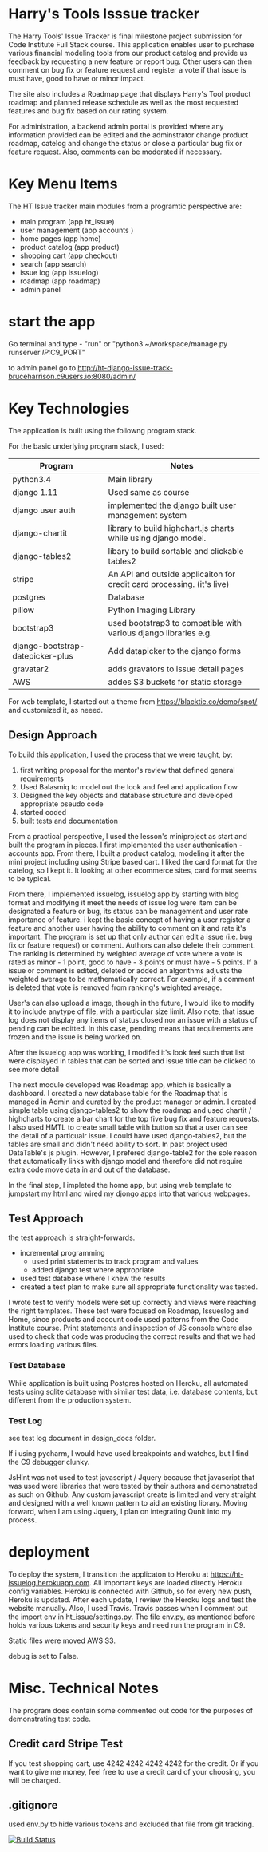 # Harry's Tools Isssue tracker

The Harry Tools' Issue Tracker is final milestone project submission for Code Institute Full Stack course. This application enables user to purchase various financial modeling tools from our product catelog and provide us feedback by requesting a new feature or report bug.  Other users can then comment on bug fix or feature request and register a vote if that issue is must have, good to have or minor impact.

The site also includes a Roadmap page that displays  Harry's Tool product roadmap and planned release schedule as well as the most requested features and bug fix based on our rating system.

For administration, a backend admin portal is provided where any information provided can be edited and the adminstrator change product roadmap, catelog and change the status or close a particular bug fix or feature request.  Also, comments can be moderated if necessary.


# Key Menu Items


The HT Issue tracker main modules from a programtic perspective are:

+ main program (app ht_issue)
+ user management (app accounts )
+ home pages (app home)
+ product catalog (app product)
+ shopping cart (app checkout)
+ search (app search)
+ issue log (app issuelog)
+ roadmap (app roadmap)
+ admin panel

# start the app

Go terminal and type -  "run" or "python3 ~/workspace/manage.py runserver $IP:$C9_PORT"

to admin panel go to http://ht-django-issue-track-bruceharrison.c9users.io:8080/admin/

# Key Technologies
The application is built using the followng program stack.

For the basic underlying program stack, I used:

|Program | Notes
|---|----
|python3.4|Main library
|django 1.11| Used same as course
|django user auth | implemented the django built user management system
|django-chartit| library to build highchart.js charts while using django model.
|django-tables2| libary to build sortable and clickable tables2
|stripe| An API and outside applicaiton for credit card processing. (it's live)
|postgres| Database
|pillow| Python Imaging Library
|bootstrap3 | used bootstrap3 to compatible with various django libraries e.g.
|django-bootstrap-datepicker-plus| Add datapicker to the django forms
|gravatar2| adds gravators to issue detail pages
|AWS | addes S3 buckets for static storage

For web template, I started out a theme from https://blacktie.co/demo/spot/ and customized it, as neeed.


## Design Approach

To build this application, I used the process that we were taught, by:
1. first writing  proposal for the mentor's review that defined general requirements 
2. Used Balasmiq to model out the look and feel and application flow
3. Designed the key objects and database structure and developed appropriate pseudo code
4. started coded
5. built tests and documentation

From a practical perspective, I used the lesson's miniproject as start and built the program in pieces. I first implemented the user authenication - accounts app.  From there, I built a product catalog, modeling it after the mini project including using Stripe based cart.  I liked the card format for the catelog, so I kept it.  It looking at other ecommerce sites, card format seems to be typical.

From there, I implemented issuelog, issuelog app by starting with blog format and modifying it meet the needs of issue log were item can be designated a feature or bug, its status can be management and user rate importance of feature.   i kept the basic concept of having a user register a feature and another user having the ability to comment on it and rate it's important.   The program is set up that only author can edit a issue (i.e. bug fix or feature request) or comment. Authors can also delete their comment.  The ranking is determined by weighted average of vote where a vote is rated as minor - 1 point, good to have - 3 points or must have - 5 points.  If a issue or comment is edited, deleted or added an algorithms adjusts the weighted average to be mathematically correct.  For example, if a comment is deleted that vote is removed from ranking's weighted average.

User's can also upload a image, though in the future, I would like to modify it to include anytype of file, with a particular size limit.  Also note, that issue log does not display any items of status closed nor an issue with a status of pending can be editted.   In this case, pending means that requirements are frozen and the issue is being worked on.

After the issuelog app was working, I modifed it's look feel such that list were displayed in tables that can be sorted and issue title can be clicked to see more detail

The next module developed was Roadmap app, which is basically a dashboard.   I created a new database table for the Roadmap that is managed in Admin and curated by the product manager or admin.   I created simple table using django-tables2 to show the roadmap and used chartit / highcharts to create a bar chart for the top five bug fix and feature requests.   I also used HMTL to create small table with button so that a user can see the detail of a particualr issue.   I could have used django-tables2, but the tables are small and didn't need ability to sort.  In past project used DataTable's js plugin.  However, I prefered django-table2 for the sole reason that automatically links with django model and therefore did not require extra code move data in and out of the database.

In the final step, I impleted the home app, but using web template to jumpstart my html and wired my djongo apps into that various webpages.

## Test Approach

the test approach is straight-forwards.

* incremental programming
    * used print statements to track program and values 
    * added django test where appropriate
* used test database where I knew the results
* created a test plan to make sure all appropriate functionality was tested.

I wrote test to verify models were set up correctly and views were reaching the right templates.  These test were focused on Roadmap, Issueslog and Home, since products and account code used patterns from the Code Institute course.  Print statements and inspection of JS console where also used to check that code was producing the correct results and that we had errors loading various files.

### Test Database
While application is built using Postgres hosted on Heroku, all automated tests using sqlite database with similar test data, i.e. database contents, but different from the production system.

### Test Log
see test log document in design_docs folder.



If i using pycharm, I would have used breakpoints and watches, but I find the C9 debugger clunky.

JsHint was not used to test javascript / Jquery because that javascript that was used were libraries that were tested by their authors and demonstrated as such on Github.  Any custom javascript create is limited and very straight and designed with a well known pattern to aid an existing library.  Moving forward, when I am using Jquery, I plan on integrating Qunit into my process.


# deployment

To deploy the system, I transition the applicaton to Heroku at https://ht-issuelog.herokuapp.com.
All important keys are loaded directly Heroku config variables.  Heroku is connected with Github, so for every new push, Heroku is updated.  After each update, I review the Heroku logs and test the website manually.  Also, I used  Travis.  Travis passes when I comment out the import env in ht_issue/settings.py.  The file env.py, as mentioned before holds various tokens and security keys and need run the program in C9.

Static files were moved AWS S3. 

debug is set to False.



# Misc. Technical Notes
The program does contain some commented out code for the purposes of demonstrating test code.


## Credit card Stripe Test

If you test shopping cart, use 4242 4242 4242 4242 for the credit.  Or if you want to give me money, feel free to use a credit card of your choosing, you will be charged.

## .gitignore
used env.py to hide various tokens and excluded that file from git tracking.

[![Build Status](https://travis-ci.org/BruceRedefinedprop/ht_issue.svg?branch=master)](https://travis-ci.org/BruceRedefinedprop/ht_issue)

